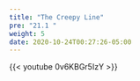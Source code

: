 ```yaml
---
title: "The Creepy Line"
pre: "21.1 "
weight: 5
date: 2020-10-24T00:27:26-05:00
---
```


{{< youtube 0v6KBGr5IzY >}}
